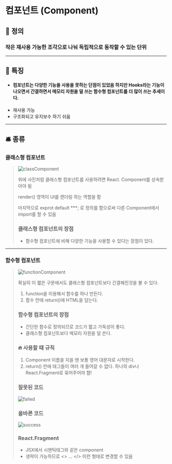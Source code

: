 # 컴포넌트 (Component)

## :page_with_curl: 정의
### 작은 재사용 가능한 조각으로 나눠 독립적으로 동작할 수 있는 단위

-----

## :mega: 특징
- #### 컴포넌트는 다양한 기능을 사용을 못하는 단점이 있었음 하지만 Hooks라는 기능이 나오면서 간결하면서 메모리 자원을 덜 쓰는 함수형 컴포넌트를 더 많이 쓰는 추세이다.
- 재사용 가능
- 구조화되고 유지보수 하기 쉬움

-----

## :bellhop_bell: 종류
### 클래스형 컴포넌트

> ![classComponent](https://github.com/user-attachments/assets/3b3a473a-b0d6-42ae-9219-a715c72f96a2)
>
> 위에 사진처럼 클래스형 컴포넌트를 사용하려면 React. Component를 상속받아야 됨
>
> render() 영역이 UI를 랜더링 하는 역할을 함
>
> 마지막으로 exprot default ***; 로 정의를 함으로써 다른 Component에서 import를 할 수 있음 
>
> ### 클래스형 컴포넌트의 장점
> - 함수형 컴포넌트에 비해 다양한 기능을 사용할 수 있다는 장점이 있다.

-----

### 함수형 컴포넌트

> ![functionComponent](https://github.com/user-attachments/assets/588d2fed-32e3-4175-a00d-c3940db1024b)
>
> 확실히 이 짧은 구문에서도 클래스형 컴포넌트보다 간결해진것을 볼 수 있다.
>
> 1. function을 이용해서 함수를 하나 만든다.
> 2. 함수 안에 return()에 HTML을 담는다.
>
> ### 함수형 컴포넌트의 장점
> - 간단한 함수로 정의되므로 코드가 짧고 가독성이 좋다.
> - 클래스형 컴포넌트보다 메모리 자원을 덜 쓴다.
>
> ### :fire: 사용할 때 규칙
> 1. Component 이름을 지을 땐 보통 영어 대문자로 시작한다.
> 2. return() 안에 태그들이 여러 개 들어갈 수 없다. 하나의 div나 React.Fragment로 묶어주어야 함!
>
> ### 잘못된 코드
> ![failed](https://github.com/user-attachments/assets/616d82be-f98d-4cf7-a437-efaa6fdcac70)
>
> ### 올바른 코드
> ![success](https://github.com/user-attachments/assets/0d626a7e-9624-4d82-8261-bdf9a89d29f0)
> 
> ### React.Fragment 
> - JSX에서 시맨틱태그와 같은 component
> - 생략이 가능하므로 <> ... </> 이런 형태로 변경할 수 있음




